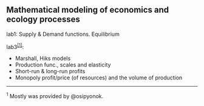 ## Mathematical modeling of economics and ecology processes

lab1: Supply & Demand functions. Equilibrium

lab3<sup>[[1]](#myfootnote1)</sup>:
* Marshall, Hiks models
* Production func., scales and elasticity
* Short-run & long-run profits
* Monopoly profit/price (of resources) and the volume of production

---
<a name="myfootnote1"><sup>1</sup></a> Mostly was provided by @osipyonok.
